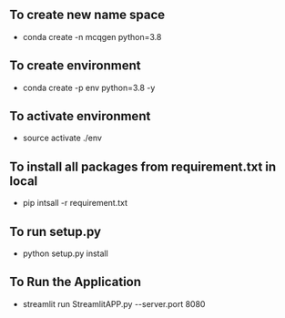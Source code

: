 ## To create new name space
- conda create -n mcqgen python=3.8
## To create environment
- conda create -p env python=3.8 -y
## To activate environment
- source activate ./env
## To install all packages from requirement.txt in local
- pip intsall -r requirement.txt
## To run setup.py
- python setup.py install
## To Run the Application
- streamlit run StreamlitAPP.py --server.port 8080